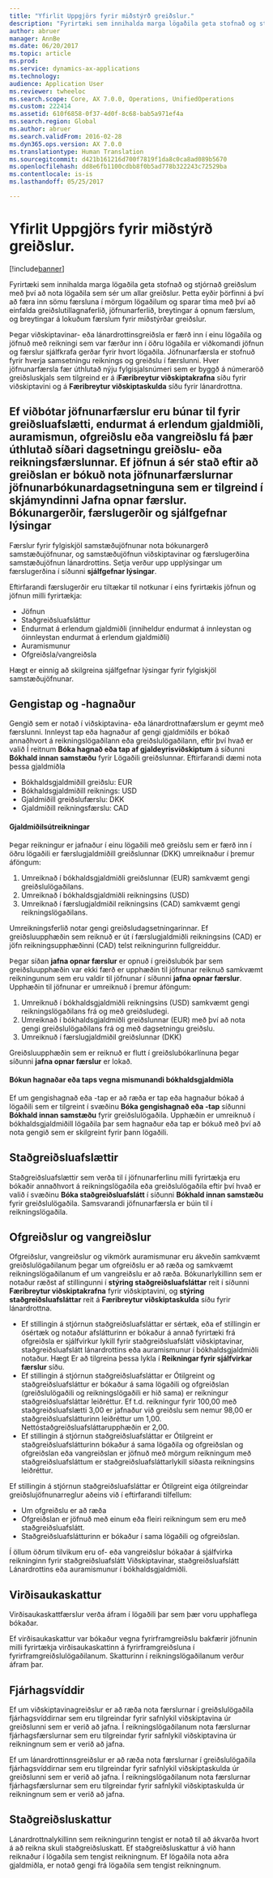 ```yaml
---
title: "Yfirlit Uppgjörs fyrir miðstýrð greiðslur."
description: "Fyrirtæki sem innihalda marga lögaðila geta stofnað og stjórnað greiðslum með því að nota lögaðila sem sér um allar greiðslur. Þetta eyðir þörfinni á því að færa inn sömu færsluna í mörgum lögaðilum og sparar tíma með því að einfalda greiðslutillagnaferlið, jöfnunarferlið, breytingar á opnum færslum, og breytingar á lokuðum færslum fyrir miðstýrðar greiðslur."
author: abruer
manager: AnnBe
ms.date: 06/20/2017
ms.topic: article
ms.prod: 
ms.service: dynamics-ax-applications
ms.technology: 
audience: Application User
ms.reviewer: twheeloc
ms.search.scope: Core, AX 7.0.0, Operations, UnifiedOperations
ms.custom: 222414
ms.assetid: 610f6858-0f37-4d0f-8c68-bab5a971ef4a
ms.search.region: Global
ms.author: abruer
ms.search.validFrom: 2016-02-28
ms.dyn365.ops.version: AX 7.0.0
ms.translationtype: Human Translation
ms.sourcegitcommit: d421b161216d700f7819f1da8c0ca8ad089b5670
ms.openlocfilehash: dd8e6fb1100cdbb8f0b5ad778b322243c72529ba
ms.contentlocale: is-is
ms.lasthandoff: 05/25/2017

---
```


# <a name="settlement-overview-for-centralized-payments"></a>Yfirlit Uppgjörs fyrir miðstýrð greiðslur.

[!include[banner](../includes/banner.md)]


Fyrirtæki sem innihalda marga lögaðila geta stofnað og stjórnað greiðslum með því að nota lögaðila sem sér um allar greiðslur. Þetta eyðir þörfinni á því að færa inn sömu færsluna í mörgum lögaðilum og sparar tíma með því að einfalda greiðslutillagnaferlið, jöfnunarferlið, breytingar á opnum færslum, og breytingar á lokuðum færslum fyrir miðstýrðar greiðslur. 

Þegar viðskiptavinar- eða lánardrottinsgreiðsla er færð inn í einu lögaðila og jöfnuð með reikningi sem var færður inn í öðru lögaðila er viðkomandi jöfnun og færslur sjálfkrafa gerðar fyrir hvort lögaðila. Jöfnunarfærsla er stofnuð fyrir hverja samsetningu reiknings og greiðslu í færslunni. Hver jöfnunarfærsla fær úthlutað nýju fylgisjalsnúmeri sem er byggð á númeraröð greiðsluskjals sem tilgreind er á í**Færibreytur viðskiptakrafna** síðu fyrir viðskiptavini og á **Færibreytur viðskiptaskulda** síðu fyrir lánardrottna. 

Ef viðbótar jöfnunarfærslur eru búnar til fyrir greiðsluafslætti, endurmat á erlendum gjaldmiðli, auramismun, ofgreiðslu eða vangreiðslu fá þær úthlutað síðari dagsetningu greiðslu- eða reikningsfærslunnar. Ef jöfnun á sér stað eftir að greiðslan er bókuð nota jöfnunarfærslurnar jöfnunarbókunardagsetninguna sem er tilgreind í skjámyndinni **Jafna opnar færslur**.
Bókunargerðir, færslugerðir og sjálfgefnar lýsingar
----------------------------------------------------------

Færslur fyrir fylgiskjöl samstæðujöfnunar nota bókunargerð samstæðujöfnunar, og samstæðujöfnun viðskiptavinar og færslugerðina samstæðujöfnun lánardrottins. Setja verður upp upplýsingar um færslugerðina í síðunni **sjálfgefnar lýsingar**. 

Eftirfarandi færslugerðir eru tiltækar til notkunar í eins fyrirtækis jöfnun og jöfnun milli fyrirtækja:

-   Jöfnun
-   Staðgreiðsluafsláttur
-   Endurmat á erlendum gjaldmiðli (inniheldur endurmat á innleystan og óinnleystan endurmat á erlendum gjaldmiðli)
-   Auramismunur
-   Ofgreiðsla/vangreiðsla

Hægt er einnig að skilgreina sjálfgefnar lýsingar fyrir fylgiskjöl samstæðujöfnunar.

<a name="currency-exchange-gains-or-losses"></a>Gengistap og -hagnaður
---------------------------------

Gengið sem er notað í viðskiptavina- eða lánardrottnafærslum er geymt með færslunni. Innleyst tap eða hagnaður af gengi gjaldmiðils er bókað annaðhvort á reikningslögaðilann eða greiðslulögaðilann, eftir því hvað er valið Í reitnum **Bóka hagnað eða tap af gjaldeyrisviðskiptum** á síðunni **Bókhald innan samstæðu** fyrir Lögaðili greiðslunnar. Eftirfarandi dæmi nota þessa gjaldmiðla
-   Bókhaldsgjaldmiðill greiðslu: EUR
-   Bókhaldsgjaldmiðill reiknings: USD
-   Gjaldmiðill greiðslufærslu: DKK
-   Gjaldmiðill reikningsfærslu: CAD

#### <a name="currency-calculations"></a>Gjaldmiðilsútreikningar

Þegar reikningur er jafnaður í einu lögaðili með greiðslu sem er færð inn í öðru lögaðili er færslugjaldmiðill greiðslunnar (DKK) umreiknaður í þremur áföngum:
1.  Umreiknað í bókhaldsgjaldmiðli greiðslunnar (EUR) samkvæmt gengi greiðslulögaðilans.
2.  Umreiknað í bókhaldsgjaldmiðli reikningsins (USD)
3.  Umreiknað í færslugjaldmiðil reikningsins (CAD) samkvæmt gengi reikningslögaðilans.

Umreikningsferlið notar gengi greiðsludagsetningarinnar. Ef greiðsluupphæðin sem reiknuð er út í færslugjaldmiðli reikningsins (CAD) er jöfn reikningsupphæðinni (CAD) telst reikningurinn fullgreiddur. 

Þegar síðan **jafna opnar færslur** er opnuð í greiðslubók þar sem greiðsluupphæðin var ekki færð er upphæðin til jöfnunar reiknuð samkvæmt reikningunum sem eru valdir til jöfnunar í síðunni **jafna opnar færslur**. Upphæðin til jöfnunar er umreiknuð í þremur áföngum:
1.  Umreiknuð í bókhaldsgjaldmiðli reikningsins (USD) samkvæmt gengi reikningslögaðilans frá og með greiðsludegi.
2.  Umreiknað í bókhaldsgjaldmiðli greiðslunnar (EUR) með því að nota gengi greiðslulögaðilans frá og með dagsetningu greiðslu.
3.  Umreiknuð í færslugjaldmiðil greiðslunnar (DKK)

Greiðsluupphæðin sem er reiknuð er flutt í greiðslubókarlínuna þegar síðunni **jafna opnar færslur** er lokað.

#### <a name="posting-for-gain-or-loss-because-of-different-accounting-currencies"></a>Bókun hagnaðar eða taps vegna mismunandi bókhaldsgjaldmiðla

Ef um gengishagnað eða -tap er að ræða er tap eða hagnaður bókað á lögaðili sem er tilgreint í svæðinu **Bóka gengishagnað eða -tap** síðunni **Bókhald innan samstæðu** fyrir greiðslulögaðila. Upphæðin er umreiknuð í bókhaldsgjaldmiðill lögaðila þar sem hagnaður eða tap er bókuð með því að nota gengið sem er skilgreint fyrir þann lögaðili.

<a name="cash-discounts"></a>Staðgreiðsluafslættir
--------------

Staðgreiðsluafslættir sem verða til í jöfnunarferlinu milli fyrirtækja eru bókaðir annaðhvort á reikningslögaðila eða greiðslulögaðila eftir því hvað er valið í svæðinu **Bóka staðgreiðsluafslátt** í síðunni **Bókhald innan samstæðu** fyrir greiðslulögaðila. Samsvarandi jöfnunarfærsla er búin til í reikningslögaðila.

<a name="overpayments-and-underpayments"></a>Ofgreiðslur og vangreiðslur
------------------------------

Ofgreiðslur, vangreiðslur og vikmörk auramismunar eru ákveðin samkvæmt greiðslulögaðilanum þegar um ofgreiðslu er að ræða og samkvæmt reikningslögaðilanum ef um vangreiðslu er að ræða. Bókunarlykillinn sem er notaður ræðst af stillingunni í **stýring staðgreiðsluafsláttar** reit í síðunni **Færibreytur viðskiptakrafna** fyrir viðskiptavini, og **stýring staðgreiðsluafsláttar** reit á **Færibreytur viðskiptaskulda** síðu fyrir lánardrottna.

-   Ef stillingin á stjórnun staðgreiðsluafsláttar er sértæk, eða ef stillingin er ósértæk og notaður afslátturinn er bókaður á annað fyrirtæki frá ofgreiðsla er sjálfvirkur lykill fyrir staðgreiðsluafslátt viðskiptavinar, staðgreiðsluafslátt lánardrottins eða auramismunur í bókhaldsgjaldmiðli notaður. Hægt Er að tilgreina þessa lykla í **Reikningar fyrir sjálfvirkar færslur** síðu.
-   Ef stillingin á stjórnun staðgreiðsluafsláttar er Ótilgreint og staðgreiðsluafsláttur er bókaður á sama lögaðili og ofgreiðslan (greiðslulögaðili og reikningslögaðili er hið sama) er reikningur staðgreiðsluafsláttar leiðréttur. Ef t.d. reikningur fyrir 100,00 með staðgreiðsluafslætti 3,00 er jafnaður við greiðslu sem nemur 98,00 er staðgreiðsluafslátturinn leiðréttur um 1,00. Nettóstaðgreiðsluafsláttarupphæðin er 2,00.
-   Ef stillingin á stjórnun staðgreiðsluafsláttar er Ótilgreint er staðgreiðsluafslátturinn bókaður á sama lögaðila og ofgreiðslan og ofgreiðslan eða vangreiðslan er jöfnuð með mörgum reikningum með staðgreiðsluafsláttum er staðgreiðsluafsláttarlykill síðasta reikningsins leiðréttur.

Ef stillingin á stjórnun staðgreiðsluafsláttar er Ótilgreint eiga ótilgreindar greiðslujöfnunarreglur aðeins við í eftirfarandi tilfellum:
-   Um ofgreiðslu er að ræða
-   Ofgreiðslan er jöfnuð með einum eða fleiri reikningum sem eru með staðgreiðsluafslátt.
-   Staðgreiðsluafslátturinn er bókaður í sama lögaðili og ofgreiðslan.

Í öllum öðrum tilvikum eru of- eða vangreiðslur bókaðar á sjálfvirka reikninginn fyrir staðgreiðsluafslátt Viðskiptavinar, staðgreiðsluafslátt Lánardrottins eða auramismunur í bókhaldsgjaldmiðli.

## <a name="sales-tax"></a>Virðisaukaskattur
Virðisaukaskattfærslur verða áfram í lögaðili þar sem þær voru upphaflega bókaðar. 

Ef virðisaukaskattur var bókaður vegna fyrirframgreiðslu bakfærir jöfnunin milli fyrirtækja virðisaukaskattinn á fyrirframgreiðsluna í fyrirframgreiðslulögaðilanum. Skatturinn í reikningslögaðilanum verður áfram þar.

## <a name="financial-dimensions"></a>Fjárhagsvíddir
Ef um viðskiptavinagreiðslur er að ræða nota færslurnar í greiðslulögaðila fjárhagsvíddirnar sem eru tilgreindar fyrir safnlykil viðskiptavina úr greiðslunni sem er verið að jafna. Í reikningslögaðilanum nota færslurnar fjárhagsfærslurnar sem eru tilgreindar fyrir safnlykil viðskiptavina úr reikningnum sem er verið að jafna. 

Ef um lánardrottinnsgreiðslur er að ræða nota færslurnar í greiðslulögaðila fjárhagsvíddirnar sem eru tilgreindar fyrir safnlykil viðskiptaskulda úr greiðslunni sem er verið að jafna. Í reikningslögaðilanum nota færslurnar fjárhagsfærslurnar sem eru tilgreindar fyrir safnlykil viðskiptaskulda úr reikningnum sem er verið að jafna.

## <a name="withholding-tax"></a>Staðgreiðsluskattur
Lánardrottnalykillinn sem reikningurinn tengist er notað til að ákvarða hvort á að reikna skuli staðgreiðsluskatt. Ef staðgreiðsluskattur á við hann reiknaður í lögaðila sem tengist reikningnum. Ef lögaðila nota aðra gjaldmiðla, er notað gengi frá lögaðila sem tengist reikningnum.






